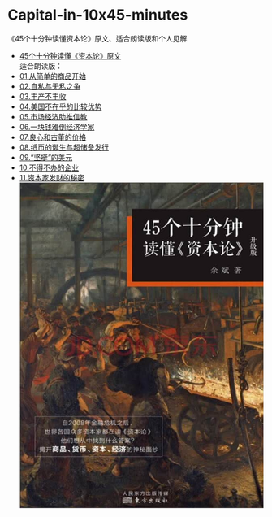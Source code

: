 # Capital-in-10x45-minutes
《45个十分钟读懂资本论》原文、适合朗读版和个人见解  
- [45个十分钟读懂《资本论》原文](/45个十分钟读懂《资本论》原文.md)  
适合朗读版：   
- [01.从简单的商品开始](/01.从简单的商品开始.md)  
- [02.自私与无私之争](/02.自私与无私之争.md)  
- [03.丰产不丰收](/03.丰产不丰收.md)  
- [04.美国不在乎的比较优势](/04.美国不在乎的比较优势.md)  
- [05.市场经济助推信教](/05.市场经济助推信教.md)  
- [06.一块钱难倒经济学家](/06.一块钱难倒经济学家.md)  
- [07.良心和古董的价格](/07.良心和古董的价格.md)  
- [08.纸币的诞生与超储备发行](/08.纸币的诞生与超储备发行.md)  
- [09.“坚挺”的美元](/09.“坚挺”的美元.md)  
- [10.不得不办的企业](/10.不得不办的企业.md)  
- [11.资本家发财的秘密](/11.资本家发财的秘密.md)  
![cover](/45个十分钟读懂《资本论》.jpg)
